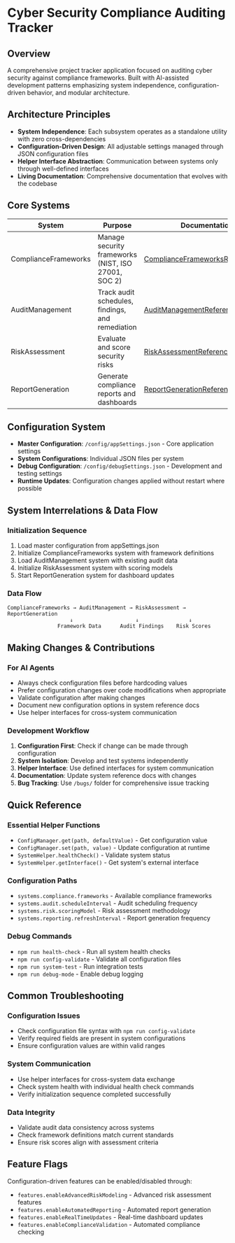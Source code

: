# Cyber Security Compliance Auditing Tracker

## Overview
A comprehensive project tracker application focused on auditing cyber security against compliance frameworks. Built with AI-assisted development patterns emphasizing system independence, configuration-driven behavior, and modular architecture.

## Architecture Principles
- **System Independence**: Each subsystem operates as a standalone utility with zero cross-dependencies
- **Configuration-Driven Design**: All adjustable settings managed through JSON configuration files
- **Helper Interface Abstraction**: Communication between systems only through well-defined interfaces
- **Living Documentation**: Comprehensive documentation that evolves with the codebase

## Core Systems

| System | Purpose | Documentation | Configuration |
|--------|---------|---------------|---------------|
| ComplianceFrameworks | Manage security frameworks (NIST, ISO 27001, SOC 2) | [ComplianceFrameworksReference.md](ComplianceFrameworksReference.md) | appSettings.json |
| AuditManagement | Track audit schedules, findings, and remediation | [AuditManagementReference.md](AuditManagementReference.md) | auditSettings.json |
| RiskAssessment | Evaluate and score security risks | [RiskAssessmentReference.md](RiskAssessmentReference.md) | riskSettings.json |
| ReportGeneration | Generate compliance reports and dashboards | [ReportGenerationReference.md](ReportGenerationReference.md) | reportSettings.json |

## Configuration System
- **Master Configuration**: `/config/appSettings.json` - Core application settings
- **System Configurations**: Individual JSON files per system
- **Debug Configuration**: `/config/debugSettings.json` - Development and testing settings
- **Runtime Updates**: Configuration changes applied without restart where possible

## System Interrelations & Data Flow

### Initialization Sequence
1. Load master configuration from appSettings.json
2. Initialize ComplianceFrameworks system with framework definitions
3. Load AuditManagement system with existing audit data
4. Initialize RiskAssessment system with scoring models
5. Start ReportGeneration system for dashboard updates

### Data Flow
```
ComplianceFrameworks → AuditManagement → RiskAssessment → ReportGeneration
                    ↓                    ↓                ↓
                Framework Data      Audit Findings    Risk Scores
```

## Making Changes & Contributions

### For AI Agents
- Always check configuration files before hardcoding values
- Prefer configuration changes over code modifications when appropriate
- Validate configuration after making changes
- Document new configuration options in system reference docs
- Use helper interfaces for cross-system communication

### Development Workflow
1. **Configuration First**: Check if change can be made through configuration
2. **System Isolation**: Develop and test systems independently
3. **Helper Interface**: Use defined interfaces for system communication
4. **Documentation**: Update system reference docs with changes
5. **Bug Tracking**: Use `/bugs/` folder for comprehensive issue tracking

## Quick Reference

### Essential Helper Functions
- `ConfigManager.get(path, defaultValue)` - Get configuration value
- `ConfigManager.set(path, value)` - Update configuration at runtime
- `SystemHelper.healthCheck()` - Validate system status
- `SystemHelper.getInterface()` - Get system's external interface

### Configuration Paths
- `systems.compliance.frameworks` - Available compliance frameworks
- `systems.audit.scheduleInterval` - Audit scheduling frequency
- `systems.risk.scoringModel` - Risk assessment methodology
- `systems.reporting.refreshInterval` - Report generation frequency

### Debug Commands
- `npm run health-check` - Run all system health checks
- `npm run config-validate` - Validate all configuration files
- `npm run system-test` - Run integration tests
- `npm run debug-mode` - Enable debug logging

## Common Troubleshooting

### Configuration Issues
- Check configuration file syntax with `npm run config-validate`
- Verify required fields are present in system configurations
- Ensure configuration values are within valid ranges

### System Communication
- Use helper interfaces for cross-system data exchange
- Check system health with individual health check commands
- Verify initialization sequence completed successfully

### Data Integrity
- Validate audit data consistency across systems
- Check framework definitions match current standards
- Ensure risk scores align with assessment criteria

## Feature Flags
Configuration-driven features can be enabled/disabled through:
- `features.enableAdvancedRiskModeling` - Advanced risk assessment features
- `features.enableAutomatedReporting` - Automated report generation
- `features.enableRealTimeUpdates` - Real-time dashboard updates
- `features.enableComplianceValidation` - Automated compliance checking